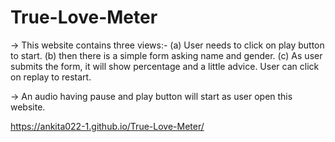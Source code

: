 # True-Love-Meter
-> This website contains three views:- 
  (a) User needs to click on play button to start.
  (b) then there is a simple form asking name and gender.
  (c) As user submits the form, it will show percentage and a little advice. User can click on replay to restart.
  
-> An audio having pause and play button will start as user open this website.

https://ankita022-1.github.io/True-Love-Meter/
